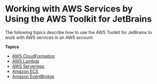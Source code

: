 # Working with AWS Services by Using the AWS Toolkit for JetBrains<a name="working-with-aws"></a>

The following topics describe how to use the AWS Toolkit for JetBrains to work with AWS services in an AWS account\.

**Topics**
+ [AWS CloudFormation](cloudformation.md)
+ [AWS Lambda](building-lambda.md)
+ [AWS Serverless](sam.md)
+ [Amazon ECS](ecs.md)
+ [Amazon EventBridge](eventbridge.md)